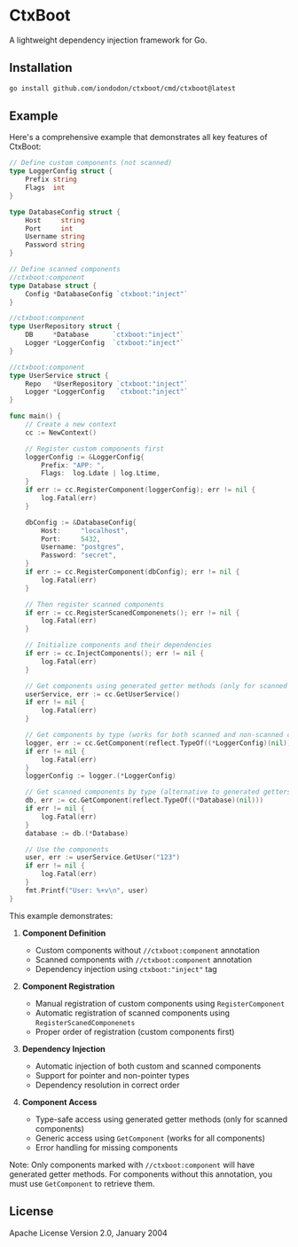 # CtxBoot

A lightweight dependency injection framework for Go.

## Installation

```bash
go install github.com/iondodon/ctxboot/cmd/ctxboot@latest
```

## Example

Here's a comprehensive example that demonstrates all key features of CtxBoot:

```go
// Define custom components (not scanned)
type LoggerConfig struct {
    Prefix string
    Flags  int
}

type DatabaseConfig struct {
    Host     string
    Port     int
    Username string
    Password string
}

// Define scanned components
//ctxboot:component
type Database struct {
    Config *DatabaseConfig `ctxboot:"inject"`
}

//ctxboot:component
type UserRepository struct {
    DB     *Database      `ctxboot:"inject"`
    Logger *LoggerConfig  `ctxboot:"inject"`
}

//ctxboot:component
type UserService struct {
    Repo   *UserRepository `ctxboot:"inject"`
    Logger *LoggerConfig   `ctxboot:"inject"`
}

func main() {
    // Create a new context
    cc := NewContext()

    // Register custom components first
    loggerConfig := &LoggerConfig{
        Prefix: "APP: ",
        Flags:  log.Ldate | log.Ltime,
    }
    if err := cc.RegisterComponent(loggerConfig); err != nil {
        log.Fatal(err)
    }

    dbConfig := &DatabaseConfig{
        Host:     "localhost",
        Port:     5432,
        Username: "postgres",
        Password: "secret",
    }
    if err := cc.RegisterComponent(dbConfig); err != nil {
        log.Fatal(err)
    }

    // Then register scanned components
    if err := cc.RegisterScanedComponenets(); err != nil {
        log.Fatal(err)
    }

    // Initialize components and their dependencies
    if err := cc.InjectComponents(); err != nil {
        log.Fatal(err)
    }

    // Get components using generated getter methods (only for scanned components)
    userService, err := cc.GetUserService()
    if err != nil {
        log.Fatal(err)
    }

    // Get components by type (works for both scanned and non-scanned components)
    logger, err := cc.GetComponent(reflect.TypeOf((*LoggerConfig)(nil)))
    if err != nil {
        log.Fatal(err)
    }
    loggerConfig := logger.(*LoggerConfig)

    // Get scanned components by type (alternative to generated getters)
    db, err := cc.GetComponent(reflect.TypeOf((*Database)(nil)))
    if err != nil {
        log.Fatal(err)
    }
    database := db.(*Database)

    // Use the components
    user, err := userService.GetUser("123")
    if err != nil {
        log.Fatal(err)
    }
    fmt.Printf("User: %+v\n", user)
}
```

This example demonstrates:

1. **Component Definition**

   - Custom components without `//ctxboot:component` annotation
   - Scanned components with `//ctxboot:component` annotation
   - Dependency injection using `ctxboot:"inject"` tag

2. **Component Registration**

   - Manual registration of custom components using `RegisterComponent`
   - Automatic registration of scanned components using `RegisterScanedComponenets`
   - Proper order of registration (custom components first)

3. **Dependency Injection**

   - Automatic injection of both custom and scanned components
   - Support for pointer and non-pointer types
   - Dependency resolution in correct order

4. **Component Access**
   - Type-safe access using generated getter methods (only for scanned components)
   - Generic access using `GetComponent` (works for all components)
   - Error handling for missing components

Note: Only components marked with `//ctxboot:component` will have generated getter methods. For components without this annotation, you must use `GetComponent` to retrieve them.

## License

Apache License Version 2.0, January 2004
